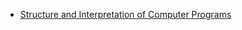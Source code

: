 
- [Structure and Interpretation of Computer Programs](books/structure_and_interpretation_of_computer_programs/index.md)
